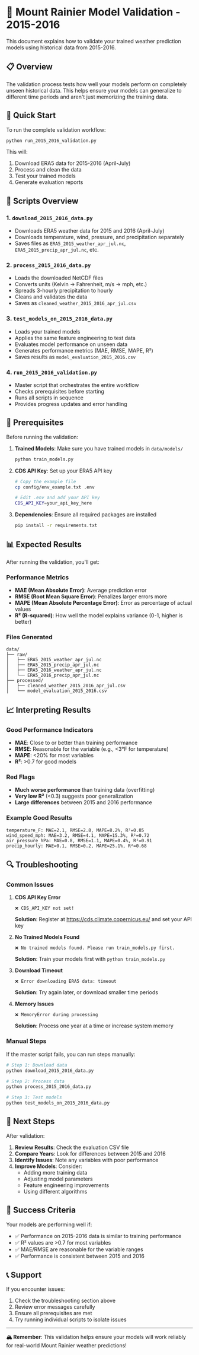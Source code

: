 # 🧪 Mount Rainier Model Validation - 2015-2016

This document explains how to validate your trained weather prediction models using historical data from 2015-2016.

## 📋 Overview

The validation process tests how well your models perform on completely unseen historical data. This helps ensure your models can generalize to different time periods and aren't just memorizing the training data.

## 🚀 Quick Start

To run the complete validation workflow:

```bash
python run_2015_2016_validation.py
```

This will:
1. Download ERA5 data for 2015-2016 (April-July)
2. Process and clean the data
3. Test your trained models
4. Generate evaluation reports

## 📁 Scripts Overview

### 1. `download_2015_2016_data.py`
- Downloads ERA5 weather data for 2015 and 2016 (April-July)
- Downloads temperature, wind, pressure, and precipitation separately
- Saves files as `ERA5_2015_weather_apr_jul.nc`, `ERA5_2015_precip_apr_jul.nc`, etc.

### 2. `process_2015_2016_data.py`
- Loads the downloaded NetCDF files
- Converts units (Kelvin → Fahrenheit, m/s → mph, etc.)
- Spreads 3-hourly precipitation to hourly
- Cleans and validates the data
- Saves as `cleaned_weather_2015_2016_apr_jul.csv`

### 3. `test_models_on_2015_2016_data.py`
- Loads your trained models
- Applies the same feature engineering to test data
- Evaluates model performance on unseen data
- Generates performance metrics (MAE, RMSE, MAPE, R²)
- Saves results as `model_evaluation_2015_2016.csv`

### 4. `run_2015_2016_validation.py`
- Master script that orchestrates the entire workflow
- Checks prerequisites before starting
- Runs all scripts in sequence
- Provides progress updates and error handling

## 🔧 Prerequisites

Before running the validation:

1. **Trained Models**: Make sure you have trained models in `data/models/`
   ```bash
   python train_models.py
   ```

2. **CDS API Key**: Set up your ERA5 API key
   ```bash
   # Copy the example file
   cp config/env_example.txt .env
   
   # Edit .env and add your API key
   CDS_API_KEY=your_api_key_here
   ```

3. **Dependencies**: Ensure all required packages are installed
   ```bash
   pip install -r requirements.txt
   ```

## 📊 Expected Results

After running the validation, you'll get:

### Performance Metrics
- **MAE (Mean Absolute Error)**: Average prediction error
- **RMSE (Root Mean Square Error)**: Penalizes larger errors more
- **MAPE (Mean Absolute Percentage Error)**: Error as percentage of actual values
- **R² (R-squared)**: How well the model explains variance (0-1, higher is better)

### Files Generated
```
data/
├── raw/
│   ├── ERA5_2015_weather_apr_jul.nc
│   ├── ERA5_2015_precip_apr_jul.nc
│   ├── ERA5_2016_weather_apr_jul.nc
│   └── ERA5_2016_precip_apr_jul.nc
├── processed/
│   ├── cleaned_weather_2015_2016_apr_jul.csv
│   └── model_evaluation_2015_2016.csv
```

## 📈 Interpreting Results

### Good Performance Indicators
- **MAE**: Close to or better than training performance
- **RMSE**: Reasonable for the variable (e.g., <3°F for temperature)
- **MAPE**: <20% for most variables
- **R²**: >0.7 for good models

### Red Flags
- **Much worse performance** than training data (overfitting)
- **Very low R²** (<0.3) suggests poor generalization
- **Large differences** between 2015 and 2016 performance

### Example Good Results
```
temperature_F: MAE=2.1, RMSE=2.8, MAPE=8.2%, R²=0.85
wind_speed_mph: MAE=3.2, RMSE=4.1, MAPE=15.3%, R²=0.72
air_pressure_hPa: MAE=0.8, RMSE=1.1, MAPE=0.4%, R²=0.91
precip_hourly: MAE=0.1, RMSE=0.2, MAPE=25.1%, R²=0.68
```

## 🔍 Troubleshooting

### Common Issues

1. **CDS API Key Error**
   ```
   ❌ CDS_API_KEY not set!
   ```
   **Solution**: Register at https://cds.climate.copernicus.eu/ and set your API key

2. **No Trained Models Found**
   ```
   ❌ No trained models found. Please run train_models.py first.
   ```
   **Solution**: Train your models first with `python train_models.py`

3. **Download Timeout**
   ```
   ❌ Error downloading ERA5 data: timeout
   ```
   **Solution**: Try again later, or download smaller time periods

4. **Memory Issues**
   ```
   ❌ MemoryError during processing
   ```
   **Solution**: Process one year at a time or increase system memory

### Manual Steps

If the master script fails, you can run steps manually:

```bash
# Step 1: Download data
python download_2015_2016_data.py

# Step 2: Process data
python process_2015_2016_data.py

# Step 3: Test models
python test_models_on_2015_2016_data.py
```

## 📝 Next Steps

After validation:

1. **Review Results**: Check the evaluation CSV file
2. **Compare Years**: Look for differences between 2015 and 2016
3. **Identify Issues**: Note any variables with poor performance
4. **Improve Models**: Consider:
   - Adding more training data
   - Adjusting model parameters
   - Feature engineering improvements
   - Using different algorithms

## 🎯 Success Criteria

Your models are performing well if:
- ✅ Performance on 2015-2016 data is similar to training performance
- ✅ R² values are >0.7 for most variables
- ✅ MAE/RMSE are reasonable for the variable ranges
- ✅ Performance is consistent between 2015 and 2016

## 📞 Support

If you encounter issues:
1. Check the troubleshooting section above
2. Review error messages carefully
3. Ensure all prerequisites are met
4. Try running individual scripts to isolate issues

---

**🏔️ Remember**: This validation helps ensure your models will work reliably for real-world Mount Rainier weather predictions! 